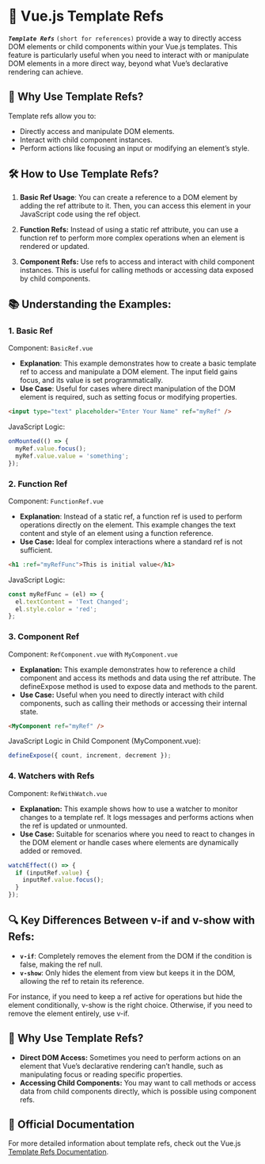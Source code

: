 # 📘 Vue.js Template Refs
***`Template Refs`*** `(short for references)` provide a way to directly access DOM elements or child components within your Vue.js templates. This feature is particularly useful when you need to interact with or manipulate DOM elements in a more direct way, beyond what Vue’s declarative rendering can achieve.

## 🚀 Why Use Template Refs?
Template refs allow you to:

- Directly access and manipulate DOM elements.
- Interact with child component instances.
- Perform actions like focusing an input or modifying an element’s style.

## 🛠️ How to Use Template Refs?
1. **Basic Ref Usage**: You can create a reference to a DOM element by adding the ref attribute to it. Then, you can access this element in your JavaScript code using the ref object.

2. **Function Refs:** Instead of using a static ref attribute, you can use a function ref to perform more complex operations when an element is rendered or updated.

3. **Component Refs:** Use refs to access and interact with child component instances. This is useful for calling methods or accessing data exposed by child components.

## 📚 Understanding the Examples:
### 1. Basic Ref
Component: `BasicRef.vue`

- **Explanation**: This example demonstrates how to create a basic template ref to access and manipulate a DOM element. The input field gains focus, and its value is set programmatically.
- **Use Case**: Useful for cases where direct manipulation of the DOM element is required, such as setting focus or modifying properties.

```HTML       
<input type="text" placeholder="Enter Your Name" ref="myRef" />
```
JavaScript Logic:

```js
onMounted(() => {
  myRef.value.focus();
  myRef.value.value = 'something';
});
```
### 2. Function Ref
Component: `FunctionRef.vue`

- **Explanation**: Instead of a static ref, a function ref is used to perform operations directly on the element. This example changes the text content and style of an element using a function reference.
- **Use Case:** Ideal for complex interactions where a standard ref is not sufficient.

```html
<h1 :ref="myRefFunc">This is initial value</h1>
```
JavaScript Logic:

```js
const myRefFunc = (el) => {
  el.textContent = 'Text Changed';
  el.style.color = 'red';
};
```

### 3. Component Ref
Component: `RefComponent.vue` with `MyComponent.vue`

- **Explanation:** This example demonstrates how to reference a child component and access its methods and data using the ref attribute. The defineExpose method is used to expose data and methods to the parent.
- **Use Case:** Useful when you need to directly interact with child components, such as calling their methods or accessing their internal state.

```html
<MyComponent ref="myRef" />
```
JavaScript Logic in Child Component (MyComponent.vue):

```js 
defineExpose({ count, increment, decrement });
```
### 4. Watchers with Refs
Component: `RefWithWatch.vue`

- **Explanation:** This example shows how to use a watcher to monitor changes to a template ref. It logs messages and performs actions when the ref is updated or unmounted.
- **Use Case:** Suitable for scenarios where you need to react to changes in the DOM element or handle cases where elements are dynamically added or removed.

```js
watchEffect(() => {
  if (inputRef.value) {
    inputRef.value.focus();
  }
});
```
## 🔍 Key Differences Between v-if and v-show with Refs:
- **`v-if`**: Completely removes the element from the DOM if the condition is false, making the ref null.
- **`v-show`**: Only hides the element from view but keeps it in the DOM, allowing the ref to retain its reference.

For instance, if you need to keep a ref active for operations but hide the element conditionally, v-show is the right choice. Otherwise, if you need to remove the element entirely, use v-if.

## 🔗 Why Use Template Refs?
- **Direct DOM Access:** Sometimes you need to perform actions on an element that Vue’s declarative rendering can’t handle, such as manipulating focus or reading specific properties.
- **Accessing Child Components:** You may want to call methods or access data from child components directly, which is possible using component refs.
## 📄 Official Documentation
For more detailed information about template refs, check out the Vue.js [Template Refs Documentation](https://vuejs.org/guide/essentials/template-refs.html#template-refs).